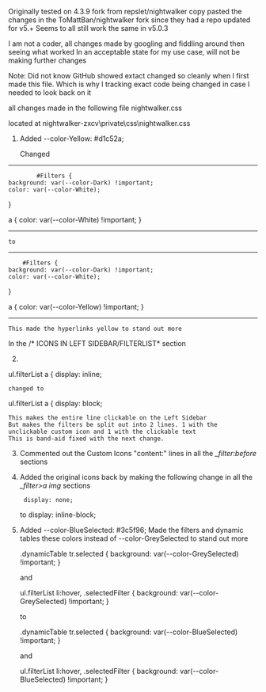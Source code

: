 Originally tested on 4.3.9 fork from repslet/nightwalker
copy pasted the changes in the ToMattBan/nightwalker fork since they had a repo updated for v5.+
Seems to all still work the same in v5.0.3

I am not a coder, all changes made by googling and fiddling around then seeing what worked
In an acceptable state for my use case, will not be making further changes

Note: Did not know GitHub showed extact changed so cleanly when I first made this file. Which is why I tracking exact code being changed in case I needed to look back on it

all changes made in the following file
nightwalker.css

located at nightwalker-zxcv\private\css\nightwalker.css

1.	Added --color-Yellow: #d1c52a;
		
	Changed
-----------------------------------------------	
			#Filters {
    background: var(--color-Dark) !important;
    color: var(--color-White);
}

a {
    color: var(--color-White) !important;
}

----------------------------------------------
	to
----------------------------------------------	
		#Filters {
    background: var(--color-Dark) !important;
    color: var(--color-White);
}

a {
    color: var(--color-Yellow) !important;
}

-----------------------------------------------
	This made the hyperlinks yellow to stand out more
		

In the /* ICONS IN LEFT SIDEBAR/FILTERLIST* section

2.


ul.filterList a {
    display: inline;

	
	changed to 


ul.filterList a {
    display: block;


	This makes the entire line clickable on the Left Sidebar
	But makes the filters be split out into 2 lines. 1 with the unclickable custom icon and 1 with the clickable text
	This is band-aid fixed with the next change.




3. Commented out the Custom Icons "content:" lines in all the *_filter:before* sections
	
	
4. Added the original icons back by making the following change in all the *_filter>a img* sections

		
		display: none;
	to
		display: inline-block;
	

	
5. Added --color-BlueSelected: #3c5f96;
	Made the filters and dynamic tables these colors instead of --color-GreySelected to stand out more
	
	
	.dynamicTable tr.selected {
    background: var(--color-GreySelected) !important;
}

	
	and 
	
	
	ul.filterList li:hover,
.selectedFilter {
    background: var(--color-GreySelected) !important;
}


	to


	.dynamicTable tr.selected {
    background: var(--color-BlueSelected) !important;
}

	
	and 
	
	
	ul.filterList li:hover,
.selectedFilter {
    background: var(--color-BlueSelected) !important;
}

